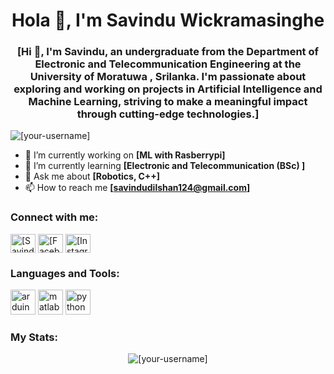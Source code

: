 <h1 align="center">Hola 👋, I'm Savindu Wickramasinghe</h1>
<h3 align="center">[Hi 👋, I'm Savindu, an undergraduate from the Department of Electronic and Telecommunication Engineering at the University of Moratuwa , Srilanka. I'm passionate about exploring and working on projects in Artificial Intelligence and Machine Learning, striving to make a meaningful impact through cutting-edge technologies.]</h3>

<p align="left"> <img src="https://komarev.com/ghpvc/?username=[your-username]&label=Profile%20views&color=0e75b6&style=flat" alt="[your-username]" /> </p>

- 🔭 I’m currently working on **[ML with Rasberrypi]**
- 🌱 I’m currently learning **[Electronic and Telecommunication (BSc) ]**
- 💬 Ask me about **[Robotics, C++]**
- 📫 How to reach me **[savindudilshan124@gmail.com]**

### Connect with me:
<p align="left">
<a href="[your-linkedin]" target="blank"><img align="center" src="https://cdn.jsdelivr.net/npm/simple-icons@3.0.1/icons/linkedin.svg" alt="[Savindu Wickramasinghe]" height="30" width="40" /></a>
<a href="[your-facebook]" target="blank"><img align="center" src="https://cdn.jsdelivr.net/npm/simple-icons@3.0.1/icons/facebook.svg" alt="[Facebook Username]" height="30" width="40" /></a>
<a href="[your-instagram]" target="blank"><img align="center" src="https://cdn.jsdelivr.net/npm/simple-icons@3.0.1/icons/instagram.svg" alt="[Instagram Username]" height="30" width="40" /></a>
</p>

### Languages and Tools:
<p align="left">
<img src="https://cdn.jsdelivr.net/npm/simple-icons@3.0.1/icons/arduino.svg" alt="arduino" width="40" height="40"/> 
<img src="https://cdn.jsdelivr.net/npm/simple-icons@3.0.1/icons/matlab.svg" alt="matlab" width="40" height="40"/> 
<img src="https://cdn.jsdelivr.net/npm/simple-icons@3.0.1/icons/python.svg" alt="python" width="40" height="40"/> 
</p>

### My Stats:
<p align="center">
<img src="https://github-readme-streak-stats.herokuapp.com/?user=[your-username]&" alt="[your-username]" />
</p>
